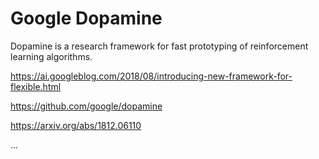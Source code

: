 # Google Dopamine

Dopamine is a research framework for fast prototyping of reinforcement learning algorithms.

https://ai.googleblog.com/2018/08/introducing-new-framework-for-flexible.html

https://github.com/google/dopamine

https://arxiv.org/abs/1812.06110

...

